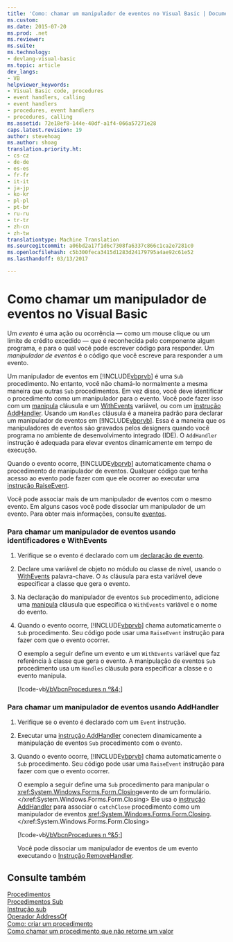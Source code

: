 ```yaml
---
title: 'Como: chamar um manipulador de eventos no Visual Basic | Documentos do Microsoft'
ms.custom: 
ms.date: 2015-07-20
ms.prod: .net
ms.reviewer: 
ms.suite: 
ms.technology:
- devlang-visual-basic
ms.topic: article
dev_langs:
- VB
helpviewer_keywords:
- Visual Basic code, procedures
- event handlers, calling
- event handlers
- procedures, event handlers
- procedures, calling
ms.assetid: 72e18ef8-144e-40df-a1f4-066a57271e28
caps.latest.revision: 19
author: stevehoag
ms.author: shoag
translation.priority.ht:
- cs-cz
- de-de
- es-es
- fr-fr
- it-it
- ja-jp
- ko-kr
- pl-pl
- pt-br
- ru-ru
- tr-tr
- zh-cn
- zh-tw
translationtype: Machine Translation
ms.sourcegitcommit: a06bd2a17f1d6c7308fa6337c866c1ca2e7281c0
ms.openlocfilehash: c5b300feca3415d1283d24179795a4ae92c61e52
ms.lasthandoff: 03/13/2017

---
```

# <a name="how-to-call-an-event-handler-in-visual-basic"></a>Como chamar um manipulador de eventos no Visual Basic
Um *evento* é uma ação ou ocorrência — como um mouse clique ou um limite de crédito excedido — que é reconhecida pelo componente algum programa, e para o qual você pode escrever código para responder. Um *manipulador de eventos* é o código que você escreve para responder a um evento.  
  
 Um manipulador de eventos em [!INCLUDE[vbprvb](../../../../csharp/programming-guide/concepts/linq/includes/vbprvb_md.md)] é uma `Sub` procedimento. No entanto, você não chamá-lo normalmente a mesma maneira que outras `Sub` procedimentos. Em vez disso, você deve identificar o procedimento como um manipulador para o evento. Você pode fazer isso com um [manipula](../../../../visual-basic/language-reference/statements/handles-clause.md) cláusula e um [WithEvents](../../../../visual-basic/language-reference/modifiers/withevents.md) variável, ou com um [instrução AddHandler](../../../../visual-basic/language-reference/statements/addhandler-statement.md). Usando um `Handles` cláusula é a maneira padrão para declarar um manipulador de eventos em [!INCLUDE[vbprvb](../../../../csharp/programming-guide/concepts/linq/includes/vbprvb_md.md)]. Essa é a maneira que os manipuladores de eventos são gravados pelos designers quando você programa no ambiente de desenvolvimento integrado (IDE). O `AddHandler` instrução é adequada para elevar eventos dinamicamente em tempo de execução.  
  
 Quando o evento ocorre, [!INCLUDE[vbprvb](../../../../csharp/programming-guide/concepts/linq/includes/vbprvb_md.md)] automaticamente chama o procedimento de manipulador de eventos. Qualquer código que tenha acesso ao evento pode fazer com que ele ocorrer ao executar uma [instrução RaiseEvent](../../../../visual-basic/language-reference/statements/raiseevent-statement.md).  
  
 Você pode associar mais de um manipulador de eventos com o mesmo evento. Em alguns casos você pode dissociar um manipulador de um evento. Para obter mais informações, consulte [eventos](../../../../visual-basic/programming-guide/language-features/events/index.md).  
  
### <a name="to-call-an-event-handler-using-handles-and-withevents"></a>Para chamar um manipulador de eventos usando identificadores e WithEvents  
  
1.  Verifique se o evento é declarado com um [declaração de evento](../../../../visual-basic/language-reference/statements/event-statement.md).  
  
2.  Declare uma variável de objeto no módulo ou classe de nível, usando o [WithEvents](../../../../visual-basic/language-reference/modifiers/withevents.md) palavra-chave. O `As` cláusula para esta variável deve especificar a classe que gera o evento.  
  
3.  Na declaração do manipulador de eventos `Sub` procedimento, adicione uma [manipula](../../../../visual-basic/language-reference/statements/handles-clause.md) cláusula que especifica o `WithEvents` variável e o nome do evento.  
  
4.  Quando o evento ocorre, [!INCLUDE[vbprvb](../../../../csharp/programming-guide/concepts/linq/includes/vbprvb_md.md)] chama automaticamente o `Sub` procedimento. Seu código pode usar uma `RaiseEvent` instrução para fazer com que o evento ocorrer.  
  
     O exemplo a seguir define um evento e um `WithEvents` variável que faz referência à classe que gera o evento. A manipulação de eventos `Sub` procedimento usa um `Handles` cláusula para especificar a classe e o evento manipula.  
  
     [!code-vb[VbVbcnProcedures n º&4;](./codesnippet/VisualBasic/how-to-call-an-event-handler_1.vb)]  
  
### <a name="to-call-an-event-handler-using-addhandler"></a>Para chamar um manipulador de eventos usando AddHandler  
  
1.  Verifique se o evento é declarado com um `Event` instrução.  
  
2.  Executar uma [instrução AddHandler](../../../../visual-basic/language-reference/statements/addhandler-statement.md) conectem dinamicamente a manipulação de eventos `Sub` procedimento com o evento.  
  
3.  Quando o evento ocorre, [!INCLUDE[vbprvb](../../../../csharp/programming-guide/concepts/linq/includes/vbprvb_md.md)] chama automaticamente o `Sub` procedimento. Seu código pode usar uma `RaiseEvent` instrução para fazer com que o evento ocorrer.  
  
     O exemplo a seguir define uma `Sub` procedimento para manipular o <xref:System.Windows.Forms.Form.Closing>evento de um formulário.</xref:System.Windows.Forms.Form.Closing> Ele usa o [instrução AddHandler](../../../../visual-basic/language-reference/statements/addhandler-statement.md) para associar o `catchClose` procedimento como um manipulador de eventos <xref:System.Windows.Forms.Form.Closing>.</xref:System.Windows.Forms.Form.Closing>  
  
     [!code-vb[VbVbcnProcedures n º&5;](./codesnippet/VisualBasic/how-to-call-an-event-handler_2.vb)]  
  
     Você pode dissociar um manipulador de eventos de um evento executando o [Instrução RemoveHandler](../../../../visual-basic/language-reference/statements/removehandler-statement.md).  
  
## <a name="see-also"></a>Consulte também  
 [Procedimentos](./index.md)   
 [Procedimentos Sub](./sub-procedures.md)   
 [Instrução sub](../../../../visual-basic/language-reference/statements/sub-statement.md)   
 [Operador AddressOf](../../../../visual-basic/language-reference/operators/addressof-operator.md)   
 [Como: criar um procedimento](./how-to-create-a-procedure.md)   
 [Como chamar um procedimento que não retorne um valor](./how-to-call-a-procedure-that-does-not-return-a-value.md)
